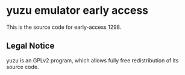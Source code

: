 yuzu emulator early access
=============

This is the source code for early-access 1298.

## Legal Notice

yuzu is an GPLv2 program, which allows fully free redistribution of its source code.